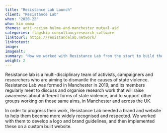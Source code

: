 ```yaml
---
title: "Resistance Lab Launch"
client: "Resistance Lab"
when: "2020-22"
who: kim emma
themes: anti-racism hulme-and-manchester mutual-aid
categories: flagship consultancyresearch software
linktourl: https://resistancelab.network/
linktotext:
image:
imagealt:
summary: "How we worked with Resistance Lab from the start to build their first website and support them with branding and design"
weight: 2
---
```


Resistance lab is a multi-disciplinary team of activists, campaigners and researchers who are aiming to dismantle the causes of state violence. Resistance Lab was formed in Manchester in 2019, and its members regularly meet to discuss and organise research work that will raise awareness about different forms of state violence, and to support other groups working on those same aims, in Manchester and across the UK.

In order to progress their work, Resistance Lab needed a brand and website to help them become more widely recognised and respected. We worked with them to develop a logo and brand guidelines, and then implemented these on a custom built website.
